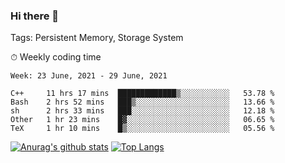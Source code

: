 ### Hi there 👋

Tags: Persistent Memory, Storage System

<!--

[![Anurag's github stats](https://github-readme-stats.vercel.app/api?username=wwyf)](https://github.com/anuraghazra/github-readme-stats)

[![Anurag's github stats](https://github-readme-stats.vercel.app/api?username=wwyf&count_private=true)](https://github.com/anuraghazra/github-readme-stats)


[![Top Langs](https://github-readme-stats.vercel.app/api/top-langs/?username=wwyf&count_private=true&&hide=jupyter%20notebook,html)](https://github.com/anuraghazra/github-readme-stats)



-->


⏱ Weekly coding time

<!--START_SECTION:waka-->
```text
Week: 23 June, 2021 - 29 June, 2021

C++     11 hrs 17 mins  █████████████▒░░░░░░░░░░░   53.78 % 
Bash    2 hrs 52 mins   ███▒░░░░░░░░░░░░░░░░░░░░░   13.66 % 
sh      2 hrs 33 mins   ███░░░░░░░░░░░░░░░░░░░░░░   12.18 % 
Other   1 hr 23 mins    █▓░░░░░░░░░░░░░░░░░░░░░░░   06.65 % 
TeX     1 hr 10 mins    █▒░░░░░░░░░░░░░░░░░░░░░░░   05.56 % 
```
<!--END_SECTION:waka-->



[![Anurag's github stats](https://github-readme-stats.vercel.app/api?username=wwyf&count_private=true&show_icons=true&hide_border=true)](https://github.com/anuraghazra/github-readme-stats) [![Top Langs](https://github-readme-stats.vercel.app/api/top-langs/?username=wwyf&count_private=true&hide=jupyter%20notebook,html,OpenEdge%20ABL&langs_count=10&layout=compact&hide_border=true)](https://github.com/anuraghazra/github-readme-stats)

<!--

[![willianrod's wakatime stats](https://github-readme-stats.vercel.app/api/wakatime?username=wwyf)](https://github.com/anuraghazra/github-readme-stats)


-->
